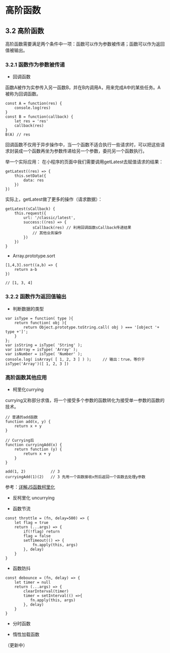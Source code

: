 # 高阶函数

## 3.2 高阶函数

高阶函数需要满足两个条件中一项：函数可以作为参数被传递；函数可以作为返回值被输出。

### 3.2.1 函数作为参数被传递

- 回调函数

函数A被作为实参传入另一函数B，并在B内调用A，用来完成A中的某些任务。A被称为回调函数。

```base
const A = function(res) {
    console.log(res)
}
const B = function(callback) {
    let res = 'res'
    callback(res)
}
B(A) // res
```

回调函数不仅用于异步操作中，当一个函数不适合执行一些请求时，可以把这些请求封装成一个函数再坐为参数传递给另一个参数，委托另一个函数执行。

举一个实际应用：
在小程序的页面中我们需要调用getLatest去赋值请求的结果：

```base
getLatest((res) => {
    this.setData({
        data: res
    })
})
```

实际上，getLatest做了更多的操作（请求数据）：

```base
getLatest(sCallback) {
    this.request({
        url: '/classic/latest',
        success:((res) => {
            sCallback(res) // 利用回调函数sCallback传递结果
            // 其他业务操作
        })
    })
}
```

- Array.prototype.sort

```base
[1,4,3].sort((a,b) => {
    return a-b
})

// [1, 3, 4]
```

### 3.2.2 函数作为返回值输出

- 判断数据的类型

```base
var isType = function( type ){
    return function( obj ){
        return Object.prototype.toString.call( obj ) === '[object '+ type +']';
    }
};
var isString = isType( 'String' );
var isArray = isType( 'Array' );
var isNumber = isType( 'Number' );
console.log( isArray( [ 1, 2, 3 ] ) );     // 输出：true，等价于isType('Array')([ 1, 2, 3 ])
```

### 高阶函数其他应用

- 柯里化currying

currying又称部分求值，将一个接受多个参数的函数转化为接受单一参数的函数的技术。

```base
// 普通的add函数
function add(x, y) {
    return x + y
}

// Currying后
function curryingAdd(x) {
    return function (y) {
        return x + y
    }
}

add(1, 2)           // 3
curryingAdd(1)(2)   // 3 先用一个函数接收x然后返回一个函数去处理y参数
```

参考：[详解JS函数柯里化](https://www.jianshu.com/p/2975c25e4d71)

- 反柯里化 uncurrying

- 函数节流

```base
const throttle = (fn, delay=500) => {
    let flag = true
    return (...args) => {
        if(!flag) return
        flag = false
        setTimeout(() => {
            fn.apply(this, args)
        }, delay)
    }
}
```

- 函数防抖

```base
const debounce = (fn, delay) => {
    let timer = null
    return (...args) => {
        clearInterval(timer)
        timer = setInterval(() =>{
           fn.apply(this, args)
        }, delay)
    }
}
```

- 分时函数

- 惰性加载函数

（更新中）
